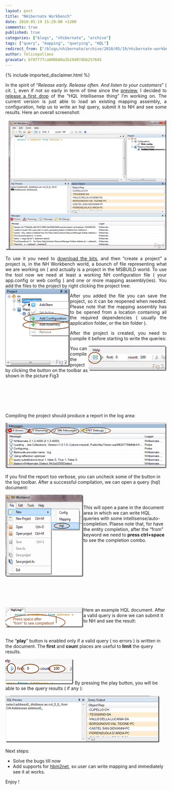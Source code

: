 ```yaml
---
layout: post
title: "NHibernate Workbench"
date: 2010-05-19 15:29:00 +1200
comments: true
published: true
categories: ["blogs", "nhibernate", "archive"]
tags: ["query", "mapping", "querying", "HQL"]
redirect_from: ["/blogs/nhibernate/archive/2010/05/19/nhibernate-workbench.aspx/", "/blogs/nhibernate/archive/2010/05/19/nhibernate-workbench.html"]
author: felicepollano
gravatar: bf8ff77ca000b80a2b19d07dbb257645
---
```

{% include imported_disclaimer.html %}

<p align="justify">In the spirit of &ldquo;<i>Release early. Release often. And listen to your customers</i>&rdquo; ( cit. ), even if not so early in term of time since the <a href="http://www.felicepollano.com/2010/04/22/SomeProgressWithHqlIntellisense.aspx">preview</a>, I decided to <a href="http://sourceforge.net/projects/faticalabshqled/files/">release a first drop</a> of the &ldquo;HQL Intellisense thing&rdquo; I&rsquo;m working on. The current version is just able to load an existing mapping assembly, a configuration, help us to write an hql query, submit it to NH and see some results. Here an overall screenshot: </p>
<p><a href="/cfs-file.ashx/__key/CommunityServer.Blogs.Components.WeblogFiles/nhibernate/s1_5F00_6D3E666D.png"><img style="border-right-width: 0px; display: inline; border-top-width: 0px; border-bottom-width: 0px; border-left-width: 0px" title="s1" alt="s1" src="/images/posts/2010/05/19/s1_5F00_thumb_5F00_55E33C2F.png" border="0" width="580" height="407" /></a></p>
<p align="justify">To use it you need to <a href="http://sourceforge.net/projects/faticalabshqled/files/" target="_blank">download the bits</a>, and then &ldquo;create a project&rdquo; a project is, in the NH Workbench world, a bounch of file representing what we are working on ( and actually is a project in the MSBUILD world. To use the tool now we need at least a working NH configuration file ( your app.config or web config ) and one or more mapping assembly(ies). You add the files to the project by right clicking the project tree:<a href="/cfs-file.ashx/__key/CommunityServer.Blogs.Components.WeblogFiles/nhibernate/s2_5F00_63199F75.png"><img style="border-right-width: 0px; display: inline; border-top-width: 0px; border-bottom-width: 0px; margin-left: 0px; border-left-width: 0px; margin-right: 0px" title="s2" alt="s2" src="/images/posts/2010/05/19/s2_5F00_thumb_5F00_0E7DC070.png" align="left" border="0" width="202" height="244" /></a> </p>
<p align="justify">After you added the file you can save the project, so it can be reopened when needed. Please note that the mapping assembly has to be opened from a location containing all the required dependencies ( usually the application folder, or the bin folder ).</p>
<p align="justify">After the project is created, you need to compile it before starting to write the queries:</p>
<p align="justify"><a href="/cfs-file.ashx/__key/CommunityServer.Blogs.Components.WeblogFiles/nhibernate/s3_5F00_0B1C28C8.png"><img style="border-right-width: 0px; display: inline; border-top-width: 0px; border-bottom-width: 0px; margin-left: 0px; border-left-width: 0px; margin-right: 0px" title="s3" alt="s3" src="/images/posts/2010/05/19/s3_5F00_thumb_5F00_740DA78B.png" align="right" border="0" width="244" height="79" /></a> </p>
<p>You can compile the project by clicking the button on the toolbar as shown in the picture Fig3</p>
<p>&nbsp;</p>
<p>&nbsp;</p>
<p>&nbsp;</p>
<p>Compiling the project should produce a report in the log area:</p>
<p><a href="/cfs-file.ashx/__key/CommunityServer.Blogs.Components.WeblogFiles/nhibernate/s4_5F00_1F71C886.png"><img style="border-right-width: 0px; display: inline; border-top-width: 0px; border-bottom-width: 0px; border-left-width: 0px" title="s4" alt="s4" src="/images/posts/2010/05/19/s4_5F00_thumb_5F00_1C7C63D3.png" border="0" width="572" height="142" /></a> </p>
<p>If you find the report too verbose, you can uncheck some of the button in the log toolbar. After a successful compilation, we can open a query (hql) document:</p>
<p><a href="/cfs-file.ashx/__key/CommunityServer.Blogs.Components.WeblogFiles/nhibernate/s5_5F00_38C9A5F3.png"><img style="border-right-width: 0px; display: inline; border-top-width: 0px; border-bottom-width: 0px; margin-left: 0px; border-left-width: 0px; margin-right: 0px" title="s5" alt="s5" src="/images/posts/2010/05/19/s5_5F00_thumb_5F00_15B93483.png" align="left" border="0" width="244" height="256" /></a> </p>
<p>&nbsp;</p>
<p>This will open a pane in the document area in which we can write HQL queries with some intellisense/auto-completion. Plaese note that, for have the entity completion, after the &ldquo;from&rdquo; keyword we need to <b>press ctrl+space</b> to see the completion combo.</p>
<p>&nbsp;</p>
<p>&nbsp;</p>
<p>&nbsp;</p>
<p>&nbsp;</p>
<p>&nbsp;</p>
<p>&nbsp;</p>
<p><a href="/cfs-file.ashx/__key/CommunityServer.Blogs.Components.WeblogFiles/nhibernate/s6_5F00_2B536D20.png"><img style="border-right-width: 0px; display: inline; border-top-width: 0px; border-bottom-width: 0px; margin-left: 0px; border-left-width: 0px; margin-right: 0px" title="s6" alt="s6" src="/images/posts/2010/05/19/s6_5F00_thumb_5F00_018FF22D.png" align="left" border="0" width="244" height="64" /></a> </p>
<p>Here an example HQL document. After a valid query is done we can submit it to NH and see the result:</p>
<p>&nbsp;</p>
<p>The &ldquo;<b>play</b>&rdquo; button is enabled only if a valid query ( no errors ) is written in the document. The<b> first</b> and <b>coun</b>t places are useful to<b> limit</b> the query results.</p>
<p><a href="/cfs-file.ashx/__key/CommunityServer.Blogs.Components.WeblogFiles/nhibernate/s7_5F00_3E6473FF.png"><img style="border-right-width: 0px; display: inline; border-top-width: 0px; border-bottom-width: 0px; border-left-width: 0px" title="s7" alt="s7" src="/images/posts/2010/05/19/s7_5F00_thumb_5F00_09E3A1B7.png" border="0" width="213" height="80" /></a> By pressing the play button, you will be able to se the query results ( if any ):</p>
<p><a href="/cfs-file.ashx/__key/CommunityServer.Blogs.Components.WeblogFiles/nhibernate/s8_5F00_59D95035.png"><img style="border-right-width: 0px; display: inline; border-top-width: 0px; border-bottom-width: 0px; border-left-width: 0px" title="s8" alt="s8" src="/images/posts/2010/05/19/s8_5F00_thumb_5F00_03F8D851.png" border="0" width="482" height="147" /></a> </p>
<p>Next steps:</p>
<ul>
<li>Solve the bugs till now </li>
<li>Add supports for <a href="/media/p/546.aspx" target="_blank">hbm2net</a>, so user can write mapping and immediately see it at works. </li>
</ul>
<p>Enjoy !</p>
